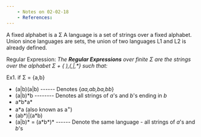```yaml
---
    - Notes on 02-02-18
    - References:
---
```


A fixed alphabet is a Σ
A language is a set of strings over a fixed alphabet.
Union since languages are sets, the union of two languages L1 and L2 is already defined.

Regular Expression:
_The **Regular Expressions** over finite Σ are the strings over the alphabet Σ + { ),(,|,\*} such that:_

Ex1.
if Σ = {a,b}

* (a|b)(a|b) ------ Denotes {_aa,ab,ba,bb_}
* (a|b)\*b -------- Denotes all strings of _a_'s and _b_'s ending in _b_
* a\*b\*a\*
* a\*a (also known as a<sup>+</sup>)
* (ab\*)|(a\*b)
* (a|b)\* = (a\*b\*)\* ------ Denote the same language - all strings of _a_'s and _b_'s


